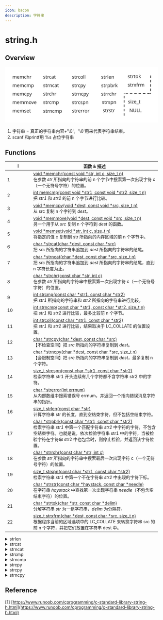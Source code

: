 ```yaml
---
icon: bacon
description: 字符串
---
```


# string.h

## Overview

<img src="../../.gitbook/assets/file.excalidraw (1) (1).svg" alt="https://www.runoob.com/ [1]" class="gitbook-drawing">

1. 字符串 = 真正的字符串内容+'\0'，'\0'用来代表字符串结束。
2. scanf 和printf用 %s 占位字符串

## Functions

<table><thead><tr><th width="72">I</th><th>函数 &#x26; 描述</th></tr></thead><tbody><tr><td>1</td><td><a href="https://www.runoob.com/cprogramming/c-function-memchr.html">void *memchr(const void *str, int c, size_t n)</a><br>在参数 <em>str</em> 所指向的字符串的前 n 个字节中搜索第一次出现字符 c（一个无符号字符）的位置。</td></tr><tr><td>2</td><td><a href="https://www.runoob.com/cprogramming/c-function-memcmp.html">int memcmp(const void *str1, const void *str2, size_t n)</a><br>把 <em>str1</em> 和 <em>str2</em> 的前 n 个字节进行比较。</td></tr><tr><td>3</td><td><a href="https://www.runoob.com/cprogramming/c-function-memcpy.html">void *memcpy(void *dest, const void *src, size_t n)</a><br>从 src 复制 n 个字符到 <em>dest</em>。</td></tr><tr><td>4</td><td><a href="https://www.runoob.com/cprogramming/c-function-memmove.html">void *memmove(void *dest, const void *src, size_t n)</a><br>另一个用于从 <em>src</em> 复制 n 个字符到 <em>dest</em> 的函数。</td></tr><tr><td>5</td><td><a href="https://www.runoob.com/cprogramming/c-function-memset.html">void *memset(void *str, int c, size_t n)</a><br>将指定的值 c 复制到 str 所指向的内存区域的前 n 个字节中。</td></tr><tr><td>6</td><td><a href="https://www.runoob.com/cprogramming/c-function-strcat.html">char *strcat(char *dest, const char *src)</a><br>把 <em>src</em> 所指向的字符串追加到 <em>dest</em> 所指向的字符串的结尾。</td></tr><tr><td>7</td><td><a href="https://www.runoob.com/cprogramming/c-function-strncat.html">char *strncat(char *dest, const char *src, size_t n)</a><br>把 <em>src</em> 所指向的字符串追加到 <em>dest</em> 所指向的字符串的结尾，直到 n 字符长度为止。</td></tr><tr><td>8</td><td><a href="https://www.runoob.com/cprogramming/c-function-strchr.html">char *strchr(const char *str, int c)</a><br>在参数 <em>str</em> 所指向的字符串中搜索第一次出现字符 c（一个无符号字符）的位置。</td></tr><tr><td>9</td><td><a href="https://www.runoob.com/cprogramming/c-function-strcmp.html">int strcmp(const char *str1, const char *str2)</a><br>把 <em>str1</em> 所指向的字符串和 <em>str2</em> 所指向的字符串进行比较。</td></tr><tr><td>10</td><td><a href="https://www.runoob.com/cprogramming/c-function-strncmp.html">int strncmp(const char *str1, const char *str2, size_t n)</a><br>把 <em>str1</em> 和 <em>str2</em> 进行比较，最多比较前 n 个字节。</td></tr><tr><td>11</td><td><a href="https://www.runoob.com/cprogramming/c-function-strcoll.html">int strcoll(const char *str1, const char *str2)</a><br>把 <em>str1</em> 和 <em>str2</em> 进行比较，结果取决于 LC_COLLATE 的位置设置。</td></tr><tr><td>12</td><td><a href="https://www.runoob.com/cprogramming/c-function-strcpy.html">char *strcpy(char *dest, const char *src)</a><br>【不检查空间】把 <em>src</em> 所指向的字符串复制到 <em>dest</em>。</td></tr><tr><td>13</td><td><a href="https://www.runoob.com/cprogramming/c-function-strncpy.html">char *strncpy(char *dest, const char *src, size_t n)</a><br>【会限制空间】把 <em>src</em> 所指向的字符串复制到 <em>dest</em>，最多复制 n 个字符。</td></tr><tr><td>14</td><td><a href="https://www.runoob.com/cprogramming/c-function-strcspn.html">size_t strcspn(const char *str1, const char *str2)</a><br>检索字符串 str1 开头连续有几个字符都不含字符串 str2 中的字符。</td></tr><tr><td>15</td><td><a href="https://www.runoob.com/cprogramming/c-function-strerror.html">char *strerror(int errnum)</a><br>从内部数组中搜索错误号 errnum，并返回一个指向错误消息字符串的指针。</td></tr><tr><td>16</td><td><a href="https://www.runoob.com/cprogramming/c-function-strlen.html">size_t strlen(const char *str)</a><br>计算字符串 str 的长度，直到空结束字符，但不包括空结束字符。</td></tr><tr><td>17</td><td><a href="https://www.runoob.com/cprogramming/c-function-strpbrk.html">char *strpbrk(const char *str1, const char *str2)</a><br>检索字符串 <em>str1</em> 中第一个匹配字符串 <em>str2</em> 中字符的字符，不包含空结束字符。也就是说，依次检验字符串 str1 中的字符，当被检验字符在字符串 str2 中也包含时，则停止检验，并返回该字符位置。</td></tr><tr><td>18</td><td><a href="https://www.runoob.com/cprogramming/c-function-strrchr.html">char *strrchr(const char *str, int c)</a><br>在参数 <em>str</em> 所指向的字符串中搜索最后一次出现字符 c（一个无符号字符）的位置。</td></tr><tr><td>19</td><td><a href="https://www.runoob.com/cprogramming/c-function-strspn.html">size_t strspn(const char *str1, const char *str2)</a><br>检索字符串 <em>str1</em> 中第一个不在字符串 <em>str2</em> 中出现的字符下标。</td></tr><tr><td>20</td><td><a href="https://www.runoob.com/cprogramming/c-function-strstr.html">char *strstr(const char *haystack, const char *needle)</a><br>在字符串 <em>haystack</em> 中查找第一次出现字符串 <em>needle</em>（不包含空结束字符）的位置。</td></tr><tr><td>21</td><td><a href="https://www.runoob.com/cprogramming/c-function-strtok.html">char *strtok(char *str, const char *delim)</a><br>分解字符串 <em>str</em> 为一组字符串，<em>delim</em> 为分隔符。</td></tr><tr><td>22</td><td><a href="https://www.runoob.com/cprogramming/c-function-strxfrm.html">size_t strxfrm(char *dest, const char *src, size_t n)</a><br>根据程序当前的区域选项中的 LC_COLLATE 来转换字符串 src 的前 n 个字符，并把它们放置在字符串 dest 中。</td></tr></tbody></table>

<details>

<summary>strlen</summary>

strlen 通过检查'\0'判断长度

可以把字符串中的某一位变成'\0'来提前截断字符串

```c
/* test_fit.c -- try the string-shrinking function */
#include <stdio.h>
#include <string.h> /* contains string function prototypes */
void fit(char *, unsigned int);

int main(void)
{
    char mesg[] = "Things should be as simple as possible,"
                  " but not simpler.";

    puts(mesg);
    fit(mesg, 38);
    puts(mesg);
    puts("Let's look at some more of the string.");
    puts(mesg + 39);

    return 0;
}

void fit(char *string, unsigned int size)
{
    if (strlen(string) > size)
        string[size] = '\0';
}

// (base) kimshan@MacBook-Pro output % ./"test_fit"
// Things should be as simple as possible, but not simpler.
// Things should be as simple as possible
// Let's look at some more of the string.
//  but not simpler.
```

</details>

<details>

<summary>strcat</summary>

把第二个拼在第一个后边

```c
/* str_cat.c -- joins two strings */
#include <stdio.h>
#include <string.h> /* declares the strcat() function */
#define SIZE 80
char *s_gets(char *st, int n);
int main(void)
{
    char flower[SIZE];
    char addon[] = "s smell like old shoes.";

    puts("What is your favorite flower?");
    if (s_gets(flower, SIZE))
    {
        strcat(flower, addon);
        puts(flower);
        puts(addon);
    }
    else
        puts("End of file encountered!");
    puts("bye");

    return 0;
}

char *s_gets(char *st, int n)
{
    char *ret_val;
    int i = 0;

    ret_val = fgets(st, n, stdin);
    if (ret_val)
    {
        while (st[i] != '\n' && st[i] != '\0')
            i++;
        if (st[i] == '\n')
            st[i] = '\0';
        else // must have words[i] == '\0'
            while (getchar() != '\n')
                continue;
    }
    return ret_val;
}

// (base) kimshan@MacBook-Pro output % ./"str_cat"
// What is your favorite flower?
// sunflower
// sunflowers smell like old shoes.
// s smell like old shoes.
// bye
```

</details>

<details>

<summary>strncat</summary>

&#x20;strcat 无法检查第一个数组是否能容纳第二个数组，如果数组 1 不够大，就会溢出影响旁边存储的内容！



```c
/* join_chk.c -- joins two strings, check size first */
#include <stdio.h>
#include <string.h>
#define SIZE 30
#define BUGSIZE 13
char *s_gets(char *st, int n);
int main(void)
{
    char flower[SIZE];
    char addon[] = "s smell like old shoes.";
    char bug[BUGSIZE];
    int available;

    puts("What is your favorite flower?");
    s_gets(flower, SIZE);
    if ((strlen(addon) + strlen(flower) + 1) <= SIZE)
        strcat(flower, addon);
    puts(flower);
    puts("What is your favorite bug?");
    s_gets(bug, BUGSIZE);
    available = BUGSIZE - strlen(bug) - 1;
    strncat(bug, addon, available);
    puts(bug);

    return 0;
}
char *s_gets(char *st, int n)
{
    char *ret_val;
    int i = 0;

    ret_val = fgets(st, n, stdin);
    if (ret_val)
    {
        while (st[i] != '\n' && st[i] != '\0')
            i++;
        if (st[i] == '\n')
            st[i] = '\0';
        else // must have words[i] == '\0'
            while (getchar() != '\n')
                continue;
    }
    return ret_val;
}

// (base) kimshan@MacBook-Pro output % ./"join_chk"
// What is your favorite flower?
// 1123456789098765432134567890
// 1123456789098765432134567890
// What is your favorite bug?
// qwertyuiokjhgfdscvvbnm
// qwertyuiokjh
// (base) kimshan@MacBook-Pro output % ./"join_chk"
// What is your favorite flower?
// sunflower
// sunflower
// What is your favorite bug?
// overflow
// overflows sm
// (base) kimshan@MacBook-Pro output % ./"join_chk"
// What is your favorite flower?
// 1
// 1s smell like old shoes.
// What is your favorite bug?
// 2
// 2s smell lik
```

</details>

<details>

<summary>strcmp</summary>

进行字符串比较



```c
/* compback.c -- strcmp returns */
#include <stdio.h>
#include <string.h>
int main(void)
{
    
    printf("strcmp(\"A\", \"A\") is ");
    printf("%d\n", strcmp("A", "A"));
    
    printf("strcmp(\"A\", \"B\") is ");
    printf("%d\n", strcmp("A", "B"));
    
    printf("strcmp(\"B\", \"A\") is ");
    printf("%d\n", strcmp("B", "A"));
    
    printf("strcmp(\"C\", \"A\") is ");
    printf("%d\n", strcmp("C", "A"));
    
    printf("strcmp(\"Z\", \"a\") is ");
    printf("%d\n", strcmp("Z", "a"));
    
    printf("strcmp(\"apples\", \"apple\") is ");
    printf("%d\n", strcmp("apples", "apple"));
    
    return 0;
}

// (base) kimshan@MacBook-Pro output % ./"compback"
// strcmp("A", "A") is 0
// strcmp("A", "B") is -1
// strcmp("B", "A") is 1
// strcmp("C", "A") is 1
// strcmp("Z", "a") is -1
// strcmp("apples", "apple") is 1
```

</details>

<details>

<summary>strncmp</summary>

限定找前n 个字符



```c
/* starsrch.c -- use strncmp() */
#include <stdio.h>
#include <string.h>
#define LISTSIZE 6
int main()
{
    const char *list[LISTSIZE] = {
        "astronomy",
        "astounding",
        "astrophysics",
        "ostracize",
        "asterism",
        "astrophobia",
    };
    int count = 0;
    int i;

    for (i = 0; i < LISTSIZE; i++)
        if (strncmp(list[i], "astro", 5) == 0)
        {
            printf("Found: %s\n", list[i]);
            count++;
        }
    printf("The list contained %d words beginning"
           " with astro.\n",
           count);

    return 0;
}

// (base) kimshan@MacBook-Pro output % ./"starsrch"
// Found: astronomy
// Found: astrophysics
// Found: astrophobia
// The list contained 3 words beginning with astro.

```

</details>

<details>

<summary>strcpy</summary>

字符串拷贝

```c
/* copy1.c -- strcpy() demo */
#include <stdio.h>
#include <string.h> // declares strcpy()
#define SIZE 40
#define LIM 5
char *s_gets(char *st, int n);

int main(void)
{
    char qwords[LIM][SIZE];
    char temp[SIZE];
    int i = 0;

    printf("Enter %d words beginning with q:\n", LIM);
    while (i < LIM && s_gets(temp, SIZE))
    {
        if (temp[0] != 'q')
            printf("%s doesn't begin with q!\n", temp);
        else
        {
            strcpy(qwords[i], temp);
            i++;
        }
    }
    puts("Here are the words accepted:");
    for (i = 0; i < LIM; i++)
        puts(qwords[i]);

    return 0;
}

char *s_gets(char *st, int n)
{
    char *ret_val;
    int i = 0;

    ret_val = fgets(st, n, stdin);
    if (ret_val)
    {
        while (st[i] != '\n' && st[i] != '\0')
            i++;
        if (st[i] == '\n')
            st[i] = '\0';
        else // must have words[i] == '\0'
            while (getchar() != '\n')
                continue;
    }
    return ret_val;
}

// (base) kimshan@MacBook-Pro output % ./"copy1"
// Enter 5 words beginning with q:
// qwert
// qazwsx
// qwererty
// qqq
// q
// Here are the words accepted:
// qwert
// qazwsx
// qwererty
// qqq
// q
```

</details>

<details>

<summary>strcpy</summary>

因为第一个参数是指针，所以我们可以从某个位置开始加入新字符。

<pre class="language-c"><code class="lang-c">/* copy2.c -- strcpy() demo */
#include &#x3C;stdio.h>
#include &#x3C;string.h> // declares strcpy()
#define WORDS "beast"
#define SIZE 40

int main(void)
{
    const char *orig = WORDS;
    char copy[SIZE] = "Be the best that you can be.";
    char *ps;

    puts(orig);
    puts(copy);
<strong>    ps = strcpy(copy + 7, orig);
</strong>    puts(copy);
    puts(ps);

    return 0;
}

// (base) kimshan@MacBook-Pro output % ./"copy2"
// beast
// Be the best that you can be.
// Be the beast
// beast
</code></pre>

</details>

<details>

<summary>strncpy</summary>

```c
/* copy3.c -- strncpy() demo */
#include <stdio.h>
#include <string.h> /* declares strncpy() */
#define SIZE 40
#define TARGSIZE 7
#define LIM 5
char *s_gets(char *st, int n);

int main(void)
{
    char qwords[LIM][TARGSIZE];
    char temp[SIZE];
    int i = 0;

    printf("Enter %d words beginning with q:\n", LIM);
    while (i < LIM && s_gets(temp, SIZE))
    {
        if (temp[0] != 'q')
            printf("%s doesn't begin with q!\n", temp);
        else
        {
            strncpy(qwords[i], temp, TARGSIZE - 1);
            qwords[i][TARGSIZE - 1] = '\0';
            i++;
        }
    }
    puts("Here are the words accepted:");
    for (i = 0; i < LIM; i++)
        puts(qwords[i]);

    return 0;
}

char *s_gets(char *st, int n)
{
    char *ret_val;
    int i = 0;

    ret_val = fgets(st, n, stdin);
    if (ret_val)
    {
        while (st[i] != '\n' && st[i] != '\0')
            i++;
        if (st[i] == '\n')
            st[i] = '\0';
        else // must have words[i] == '\0'
            while (getchar() != '\n')
                continue;
    }
    return ret_val;
}

// (base) kimshan@MacBook-Pro output % ./"copy3"
// Enter 5 words beginning with q:
// q1
// q12
// q12345
// q1234567
// q1234567890
// Here are the words accepted:
// q1
// q12
// q12345
// q12345
// q12345
```

</details>

## Reference

\[1] [https://www.runoob.com/cprogramming/c-standard-library-string-h.html](https://www.runoob.com/cprogramming/c-standard-library-string-h.html)





















